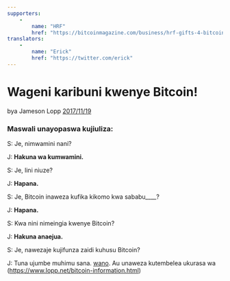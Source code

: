 ```yaml
---
supporters: 
    - 
        name: "HRF"
        href: "https://bitcoinmagazine.com/business/hrf-gifts-4-bitcoin-to-bitcoin-projects"
translators: 
    - 
        name: "Erick"
        href: "https://twitter.com/erick"
---
```

# Wageni karibuni kwenye Bitcoin!

bya Jameson Lopp [2017/11/19](https://twitter.com/lopp/status/932350908461133825)

<LanguageDropdown/>

### Maswali unayopaswa kujiuliza:

S: Je, nimwamini nani?

J: **Hakuna wa kumwamini.**


S: Je, lini niuze?

J: **Hapana.**


S: Je, Bitcoin inaweza kufika kikomo kwa sababu____?

J: **Hapana.**


S: Kwa nini nimeingia kwenye Bitcoin?

J: **Hakuna anaejua.**



S: Je, nawezaje kujifunza zaidi kuhusu Bitcoin?

J: Tuna ujumbe muhimu sana. [wano](/tan/lg/translations/). Au unaweza kutembelea ukurasa wa  (https://www.lopp.net/bitcoin-information.html)

